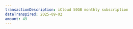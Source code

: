 ```yaml
---
transactionDescription: iCloud 50GB monthly subscription
dateTranspired: 2025-09-02
amount: 49
---
```

